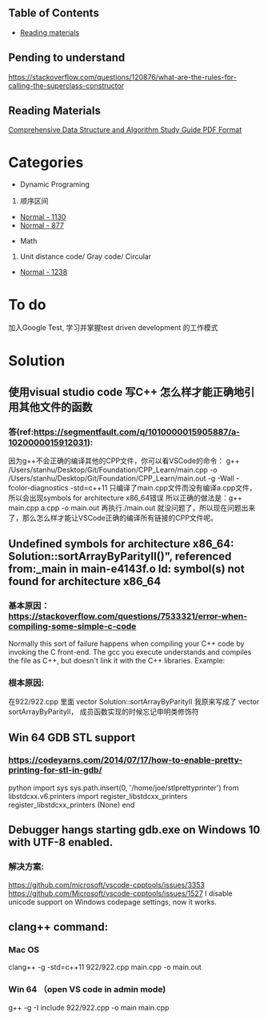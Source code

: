 ## Table of Contents
- [Reading materials](#reading-materials)

## Pending to understand
https://stackoverflow.com/questions/120876/what-are-the-rules-for-calling-the-superclass-constructor


## Reading Materials

[Comprehensive Data Structure and Algorithm Study Guide PDF Format](docs/CI_DSA_study_guide.pdf)

# Categories
* Dynamic Programing
1. 顺序区间
- [Normal - 1130](https://github.com/ljx213101212/Leetcode/blob/master/src/DynamicPrograming/1130.h)
- [Normal - 877](https://github.com/ljx213101212/Leetcode/blob/master/src/DynamicPrograming/877.h)

* Math
1. Unit distance code/ Gray code/ Circular 
- [Normal - 1238](https://github.com/ljx213101212/Leetcode/blob/master/src/Math/1238.h)

# To do
加入Google Test, 学习并掌握test driven development 的工作模式

# Solution

## 使用visual studio code 写C++ 怎么样才能正确地引用其他文件的函数
### 答(ref:https://segmentfault.com/q/1010000015905887/a-1020000015912031):
因为g++不会正确的编译其他的CPP文件，你可以看VSCode的命令：
g++ /Users/stanhu/Desktop/Git/Foundation/CPP_Learn/main.cpp -o /Users/stanhu/Desktop/Git/Foundation/CPP_Learn/main.out -g -Wall -fcolor-diagnostics -std=c++11
只编译了main.cpp文件而没有编译a.cpp文件，所以会出现symbols for architecture x86_64错误
所以正确的做法是：g++ main.cpp a.cpp -o main.out
再执行./main.out
就没问题了，所以现在问题出来了，那么怎么样才能让VSCode正确的编译所有链接的CPP文件呢。

## Undefined symbols for architecture x86_64: Solution::sortArrayByParityII()", referenced from:_main in main-e4143f.o ld: symbol(s) not found for architecture x86_64
### 基本原因：https://stackoverflow.com/questions/7533321/error-when-compiling-some-simple-c-code
Normally this sort of failure happens when compiling your C++ code by invoking the C front-end. The gcc you execute understands and compiles the file as C++, but doesn't link it with the C++ libraries. Example:

### 根本原因: 
在922/922.cpp 里面 vector<int> Solution::sortArrayByParityII
我原来写成了 vector<int> sortArrayByParityII， 成员函数实现的时候忘记申明类修饰符



## Win 64 GDB STL support
### https://codeyarns.com/2014/07/17/how-to-enable-pretty-printing-for-stl-in-gdb/
python
import sys
sys.path.insert(0, '/home/joe/stlprettyprinter')
from libstdcxx.v6.printers import register_libstdcxx_printers
register_libstdcxx_printers (None)
end

## Debugger hangs starting gdb.exe on Windows 10 with UTF-8 enabled.
### 解决方案:
https://github.com/microsoft/vscode-cpptools/issues/3353
https://github.com/Microsoft/vscode-cpptools/issues/1527
I disable unicode support on Windows codepage settings, now it works.

## clang++ command:
### Mac OS
clang++ -g -std=c++11 922/922.cpp main.cpp -o main.out
### Win 64 （open VS code in admin mode)
g++ -g -I include 922/922.cpp -o main main.cpp
